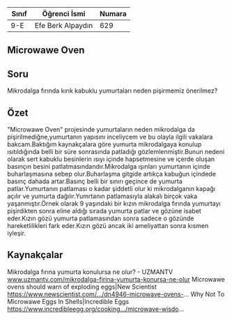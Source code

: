 


Sınıf | Öğrenci İsmi  | Numara
-------|----------------|--------
9-E   | Efe Berk Alpaydın | 629

## Microwawe Oven


## Soru
Mikrodalga fırında kırık kabuklu yumurtaları neden pişirmemiz önerilmez?
## Özet
"Microwawe Oven" projesinde yumurtaların neden mikrodalga da pişirilmediğne,yumurtanın yapısını inceliycem ve bu olayla ilgili vakalara bakcam.Baktığım kaynakçalara göre yumurta mikrodalgaya konulup ısıtıldığında belli bir süre sonrasında patladığı gözlemlenmiştir.Bunun nedeni olarak sert kabuklu besinlerin ısıyı içinde hapsetmesine ve içerde oluşan basınçın besini patlatmasındandır.Mikrodalga ışınları yumurtanın içinde buharlaşmasına sebep olur.Buharlaşma gitgide artıkça kabuğun içindede basınç dahada artar.Basınç belli bir sınırı geçince de yumurta patlar.Yumurtanın patlaması o kadar şiddetli olur ki mikrodalganın kapağı açılır ve yumurta dağılır.Yumrtanın patlamasıyla alakalı birçok vaka yaşanmıştır.Örnek olarak 9 yaşındaki bir kızın mikrodalga fırında yumurtayı pişirdikten sonra eline aldığı sırada yumurta patlar ve gözüne isabet eder.Kızın gözü yumurta patlamasından sonra sadece o gözünde hareketlilikleri fark eder.Kızın gözü ancak iki ameliyattan sonra kısmen iyleşir.

## Kaynakçalar  
Mikrodalga fırına yumurta konulursa ne olur? - UZMANTV  www.uzmantv.com/mikrodalga-firina-yumurta-konursa-ne-olur
Microwawe ovens should warn of exploding eggs|New Scientist  https://www.newscientist.com/.../dn4946-microwave-ovens-...
Why Not To Microwawe Eggs In Shells|Incredible Eggs  https://www.incredibleegg.org/cooking.../microwave-wisdo...
